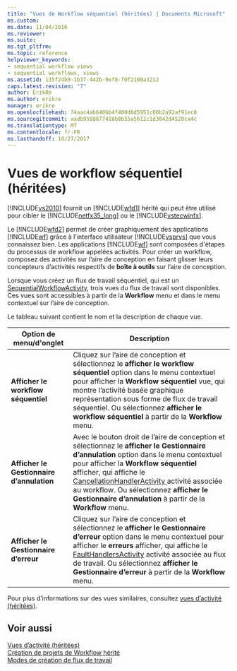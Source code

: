 ```yaml
---
title: "Vues de Workflow séquentiel (héritées) | Documents Microsoft"
ms.custom: 
ms.date: 11/04/2016
ms.reviewer: 
ms.suite: 
ms.tgt_pltfrm: 
ms.topic: reference
helpviewer_keywords:
- sequential workflow views
- sequential workflows, views
ms.assetid: 135f24b9-1b37-442b-9ef8-f0f2108a3212
caps.latest.revision: "7"
author: ErikRe
ms.author: erikre
manager: erikre
ms.openlocfilehash: 74aac4ab6406b4f400d6d5951c00b2a92af91ec0
ms.sourcegitcommit: aadb9588877418b8b55a5612c1d3842d4520ca4c
ms.translationtype: MT
ms.contentlocale: fr-FR
ms.lasthandoff: 10/27/2017
---
```

# <a name="sequential-workflow-views-legacy"></a>Vues de workflow séquentiel (héritées)
[!INCLUDE[vs2010](../misc/includes/vs2010_md.md)] fournit un [!INCLUDE[wfd1](../workflow-designer/includes/wfd1_md.md)] hérité qui peut être utilisé pour cibler le [!INCLUDE[netfx35_long](../workflow-designer/includes/netfx35_long_md.md)] ou le [!INCLUDE[vstecwinfx](../workflow-designer/includes/vstecwinfx_md.md)].  
  
 Le [!INCLUDE[wfd2](../workflow-designer/includes/wfd2_md.md)] permet de créer graphiquement des applications [!INCLUDE[wf](../workflow-designer/includes/wf_md.md)] grâce à l'interface utilisateur [!INCLUDE[vsprvs](../code-quality/includes/vsprvs_md.md)] que vous connaissez bien. Les applications [!INCLUDE[wf](../workflow-designer/includes/wf_md.md)] sont composées d'étapes du processus de workflow appelées activités. Pour créer un workflow, composez des activités sur l’aire de conception en faisant glisser leurs concepteurs d’activités respectifs de **boîte à outils** sur l’aire de conception.  
  
 Lorsque vous créez un flux de travail séquentiel, qui est un [SequentialWorkflowActivity](http://go.microsoft.com/fwlink?LinkID=65040), trois vues du flux de travail sont disponibles. Ces vues sont accessibles à partir de la **Workflow** menu et dans le menu contextuel sur l’aire de conception.  
  
 Le tableau suivant contient le nom et la description de chaque vue.  
  
|Option de menu/d'onglet|Description|  
|----------------------|-----------------|  
|**Afficher le workflow séquentiel**|Cliquez sur l’aire de conception et sélectionnez le **afficher le workflow séquentiel** option dans le menu contextuel pour afficher la **Workflow séquentiel** vue, qui montre l’activité basée graphique représentation sous forme de flux de travail séquentiel. Ou sélectionnez **afficher le workflow séquentiel** à partir de la **Workflow** menu.|  
|**Afficher le Gestionnaire d’annulation**|Avec le bouton droit de l’aire de conception et sélectionnez le **afficher le Gestionnaire d’annulation** option dans le menu contextuel pour afficher la **Workflow séquentiel** afficher, qui affiche le [CancellationHandlerActivity ](http://go.microsoft.com/fwlink?LinkID=65050) activité associée au workflow. Ou sélectionnez **afficher le Gestionnaire d’annulation** à partir de la **Workflow** menu.|  
|**Afficher le Gestionnaire d’erreur**|Cliquez sur l’aire de conception et sélectionnez le **afficher le Gestionnaire d’erreur** option dans le menu contextuel pour afficher le **erreurs** afficher, qui affiche le [FaultHandlersActivity](http://go.microsoft.com/fwlink?LinkID=65055) activité associée au flux de travail. Ou sélectionnez **afficher le Gestionnaire d’erreur** à partir de la **Workflow** menu.|  
  
 Pour plus d’informations sur des vues similaires, consultez [vues d’activité (héritées)](../workflow-designer/activity-views-legacy.md).  
  
## <a name="see-also"></a>Voir aussi  
 [Vues d’activité (héritées)](../workflow-designer/activity-views-legacy.md)   
 [Création de projets de Workflow hérité](../workflow-designer/creating-legacy-workflow-projects.md)   
 [Modes de création de flux de travail](http://go.microsoft.com/fwlink?LinkID=65014)